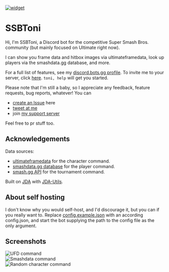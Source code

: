 [invite]: https://discord.gg/kRvra42
[widget]: https://discord.com/api/guilds/624219440422322177/widget.png
[ ![widget][] ][invite]

# SSBToni
Hi, I'm SSBToni, a Discord bot for the competitive Super Smash Bros. community (but mainly focused on Ultimate right now).

I can show you frame data and hitbox images via ultimateframedata, look up players via the smashdata.gg database, and more.

For a full list of features, see my [discord.bots.gg profile](https://discord.bots.gg/bots/698889469532569671). To invite me to your server, click [here](https://discordapp.com/api/oauth2/authorize?client_id=698889469532569671&permissions=0&scope=bot).
`toni, help` will get you started.

Please note that I'm still a baby, so I appreciate any feedback, feature requests, bug reports, whatever! You can
- [create an Issue](https://github.com/gpluscb/toni/issues/new/) here
- [tweet at me](https://twitter.com/tonissb)
- join [my support server](invite)

Feel free to pr stuff too.

## Acknowledgements
Data sources:
- [ultimateframedata](https://ultimateframedata.com) for the character command.
- [smashdata.gg database](https://github.com/smashdata/ThePlayerDatabase) for the player command.
- [smash.gg API](https://developer.smashg.gg) for the tournament command.

Built on [JDA](https://github.com/DV8FromTheWorld/JDA) with [JDA-Utils](https://github.com/JDA-Applications/JDA-Utilities).

## About self hosting

I don't know why you would self-host, and I'd discourage it, but you can if you really want to.
Replace [config.example.json](src/main/resources/config.example.json) with an according config.json, and start the bot supplying the path to the config file as the only argument.

## Screenshots

![UFD command](https://imgur.com/hC3WvwH.png)\
![Smashdata command](https://i.imgur.com/RQChnao.png)\
![Random character command](https://i.imgur.com/rC9fh3j.png)
